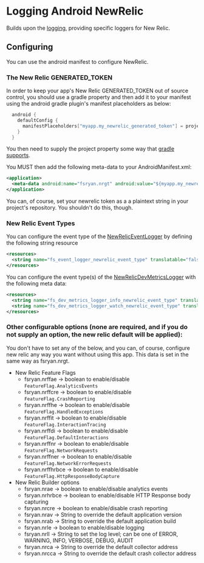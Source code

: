 # Logging Android NewRelic

Builds upon the [logging](../logging/README.md), providing specific loggers for New Relic.

## Configuring

You can use the android manifest to configure NewRelic.

### The New Relic GENERATED_TOKEN
In order to keep your app's New Relic GENERATED_TOKEN out of source control, you should use a gradle property and then add it to your manifest using the android gradle plugin's manifest placeholders as below:
```kotlin
  android {
    defaultConfig {
      manifestPlaceholders["myapp.my_newrelic_generated_token"] = project.findProperty("myapp.newrelic.token") ?: ""
    }
  }
```

You then need to supply the project property some way that [gradle supports](https://docs.gradle.org/current/userguide/build_environment.html#sec:project_properties).

You MUST then add the following meta-data to your AndroidManifest.xml:

```xml
<application>
  <meta-data android:name="fsryan.nrgt" android:value="${myapp.my_newrelic_generated_token}" />
</application>
```

You can, of course, set your newrelic token as a a plaintext string in your project's repository. You shouldn't do this, though.

### New Relic Event Types
You can configure the event type of the [NewRelicEventLogger](src/main/java/com/fsryan/tools/logging/android/newrelic/NewRelicEventLogger.kt) by defining the following string resource
```xml
<resources>
  <string name="fs_event_logger_newrelic_event_type" translatable="false">AnlayticsEventType</string>
</resources>
```
You can configure the event type(s) of the [NewRelicDevMetricsLogger](src/main/java/com/fsryan/tools/logging/android/newrelic/NewRelicDevMetricsLogger.kt) with the following meta data:
```xml
<resources>
  <string name="fs_dev_metrics_logger_info_newrelic_event_type" translatable="false">InfoEventType</string>
  <string name="fs_dev_metrics_logger_watch_newrelic_event_type" translatable="false">WatchEventType</string>
</resources>
```

### Other configurable options (none are required, and if you do not supply an option, the new relic default will be applied):

You don't have to set any of the below, and you can, of course, configure new relic any way you want without using this app. This data is set in the same way as fsryan.nrgt.

* New Relic Feature Flags
  * fsryan.nrffae -> boolean to enable/disable `FeatureFlag.AnalyticsEvents`
  * fsryan.nrffcre -> boolean to enable/disable `FeatureFlag.CrashReporting`
  * fsryan.nrffhe -> boolean to enable/disable `FeatureFlag.HandledExceptions`
  * fsryan.nrffit -> boolean to enable/disable `FeatureFlag.InteractionTracing`
  * fsryan.nrffdi -> boolean to enable/disable `FeatureFlag.DefaultInteractions`
  * fsryan.nrffnr -> boolean to enable/disable `FeatureFlag.NetworkRequests`
  * fsryan.nrffner -> boolean to enable/disable `FeatureFlag.NetworkErrorRequests`
  * fsryan.nrffhrbce -> boolean to enable/disable `FeatureFlag.HttpResponseBodyCapture`
* New Relic Builder options
  * fsryan.nrae -> boolean to enable/disable analytics events
  * fsryan.nrhrbce -> boolean to enable/disable HTTP Response body capturing
  * fsryan.nrcre -> boolean to enable/disable crash reporting
  * fsryan.nrav -> String to override the default application version
  * fsryan.nrab -> String to override the default application build
  * fsryan.nrle -> boolean to enable/disable logging
  * fsryan.nrll -> String to set the log level; can be one of ERROR, WARNING, INFO, VERBOSE, DEBUG, AUDIT
  * fsryan.nrca -> String to override the default collector address
  * fsryan.nrcca -> String to override the default crash collector address

